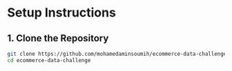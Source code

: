 # Setup Instructions

## 1. Clone the Repository

```bash
git clone https://github.com/mohamedaminsoumih/ecommerce-data-challenge.git
cd ecommerce-data-challenge
